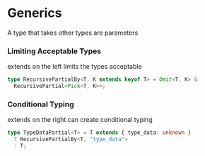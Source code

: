 # Generics

A type that takes other types are parameters

### Limiting Acceptable Types 

extends on the left limits the types acceptable

```typescript
type RecursivePartialBy<T, K extends keyof T> = Omit<T, K> &
  RecursivePartial<Pick<T, K>>;
```

### Conditional Typing

extends on the right can create conditional typing

```typescript
type TypeDataPartial<T> = T extends { type_data: unknown }
  ? RecursivePartialBy<T, "type_data">
  : T;
```

